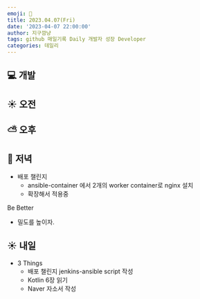 ```yaml
---
emoji: 🌱
title: 2023.04.07(Fri)
date: '2023-04-07 22:00:00'
author: 지구깜냥
tags: github 매일기록 Daily 개발자 성장 Developer
categories: 데일리
---
```

## 💻 개발

## ☀️ 오전

## ⛅️ 오후
## 🌙 저녁
- 배포 챌린지
  - ansible-container 에서 2개의 worker container로 nginx 설치
  - 확장해서 적용중

Be Better
- 밀도를 높이자.

## ☀️ 내일
- 3 Things
  - 배포 챌린지 jenkins-ansible script 작성
  - Kotlin 6장 읽기
  - Naver 자소서 작성
